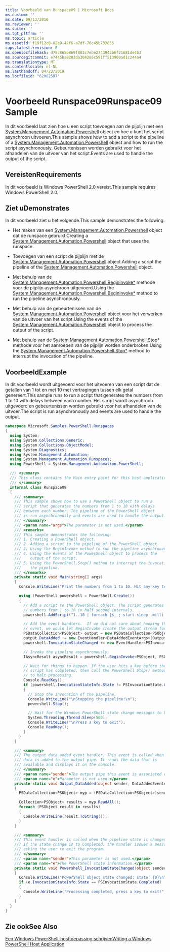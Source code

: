```yaml
---
title: Voorbeeld van Runspace09 | Microsoft Docs
ms.custom: ''
ms.date: 09/13/2016
ms.reviewer: ''
ms.suite: ''
ms.tgt_pltfrm: ''
ms.topic: article
ms.assetid: f19f12c0-82e9-42f6-a7df-76c45b733855
caps.latest.revision: 8
ms.openlocfilehash: d78c865b869f802c7ebe2743942b6f21681de4b3
ms.sourcegitcommit: e7445ba8203da304286c591ff513900ad1c244a4
ms.translationtype: MT
ms.contentlocale: nl-NL
ms.lasthandoff: 04/23/2019
ms.locfileid: "62082597"
---
```

# <a name="runspace09-sample"></a><span data-ttu-id="4affb-102">Voorbeeld Runspace09</span><span class="sxs-lookup"><span data-stu-id="4affb-102">Runspace09 Sample</span></span>

<span data-ttu-id="4affb-103">In dit voorbeeld laat zien hoe u een script toevoegen aan de pijplijn met een [System.Management.Automation.Powershell](/dotnet/api/system.management.automation.powershell) object en hoe u kunt het script asynchroon uitvoeren.</span><span class="sxs-lookup"><span data-stu-id="4affb-103">This sample shows how to add a script to the pipeline of a [System.Management.Automation.Powershell](/dotnet/api/system.management.automation.powershell) object and how to run the script asynchronously.</span></span> <span data-ttu-id="4affb-104">Gebeurtenissen worden gebruikt voor het afhandelen van de uitvoer van het script.</span><span class="sxs-lookup"><span data-stu-id="4affb-104">Events are used to handle the output of the script.</span></span>

## <a name="requirements"></a><span data-ttu-id="4affb-105">Vereisten</span><span class="sxs-lookup"><span data-stu-id="4affb-105">Requirements</span></span>

<span data-ttu-id="4affb-106">In dit voorbeeld is Windows PowerShell 2.0 vereist.</span><span class="sxs-lookup"><span data-stu-id="4affb-106">This sample requires Windows PowerShell 2.0.</span></span>

## <a name="demonstrates"></a><span data-ttu-id="4affb-107">Ziet u</span><span class="sxs-lookup"><span data-stu-id="4affb-107">Demonstrates</span></span>

<span data-ttu-id="4affb-108">In dit voorbeeld ziet u het volgende.</span><span class="sxs-lookup"><span data-stu-id="4affb-108">This sample demonstrates the following.</span></span>

- <span data-ttu-id="4affb-109">Het maken van een [System.Management.Automation.Powershell](/dotnet/api/system.management.automation.powershell) object dat de runspace gebruikt.</span><span class="sxs-lookup"><span data-stu-id="4affb-109">Creating a [System.Management.Automation.Powershell](/dotnet/api/system.management.automation.powershell) object that uses the runspace.</span></span>

- <span data-ttu-id="4affb-110">Toevoegen van een script de pijplijn met de [System.Management.Automation.Powershell](/dotnet/api/system.management.automation.powershell) object.</span><span class="sxs-lookup"><span data-stu-id="4affb-110">Adding a script the pipeline of the [System.Management.Automation.Powershell](/dotnet/api/system.management.automation.powershell) object.</span></span>

- <span data-ttu-id="4affb-111">Met behulp van de [System.Management.Automation.Powershell.Begininvoke\*](/dotnet/api/System.Management.Automation.PowerShell.BeginInvoke) methode voor de pijplijn asynchroon uitgevoerd.</span><span class="sxs-lookup"><span data-stu-id="4affb-111">Using the [System.Management.Automation.Powershell.Begininvoke\*](/dotnet/api/System.Management.Automation.PowerShell.BeginInvoke) method to run the pipeline asynchronously.</span></span>

- <span data-ttu-id="4affb-112">Met behulp van de gebeurtenissen van de [System.Management.Automation.Powershell](/dotnet/api/system.management.automation.powershell) object voor het verwerken van de uitvoer van het script.</span><span class="sxs-lookup"><span data-stu-id="4affb-112">Using the events of the [System.Management.Automation.Powershell](/dotnet/api/system.management.automation.powershell) object to process the output of the script.</span></span>

- <span data-ttu-id="4affb-113">Met behulp van de [System.Management.Automation.Powershell.Stop\*](/dotnet/api/System.Management.Automation.PowerShell.Stop) methode voor het aanroepen van de pijplijn worden onderbroken.</span><span class="sxs-lookup"><span data-stu-id="4affb-113">Using the [System.Management.Automation.Powershell.Stop\*](/dotnet/api/System.Management.Automation.PowerShell.Stop) method to interrupt the invocation of the pipeline.</span></span>

## <a name="example"></a><span data-ttu-id="4affb-114">Voorbeeld</span><span class="sxs-lookup"><span data-stu-id="4affb-114">Example</span></span>

<span data-ttu-id="4affb-115">In dit voorbeeld wordt uitgevoerd voor het uitvoeren van een script dat de getallen van 1 tot en met 10 met vertragingen tussen elk getal genereert.</span><span class="sxs-lookup"><span data-stu-id="4affb-115">This sample runs to run a script that generates the numbers from 1 to 10 with delays between each number.</span></span> <span data-ttu-id="4affb-116">Het script wordt asynchroon uitgevoerd en gebeurtenissen worden gebruikt voor het afhandelen van de uitvoer.</span><span class="sxs-lookup"><span data-stu-id="4affb-116">The script is run asynchronously and events are used to handle the output.</span></span>

```csharp
namespace Microsoft.Samples.PowerShell.Runspaces
{
  using System;
  using System.Collections.Generic;
  using System.Collections.ObjectModel;
  using System.Diagnostics;
  using System.Management.Automation;
  using System.Management.Automation.Runspaces;
  using PowerShell = System.Management.Automation.PowerShell;

  /// <summary>
  /// This class contains the Main entry point for this host application.
  /// </summary>
  internal class Runspace09
  {
    /// <summary>
    /// This sample shows how to use a PowerShell object to run a
    /// script that generates the numbers from 1 to 10 with delays
    /// between each number. The pipeline of the PowerShell object
    /// is run asynchronously and events are used to handle the output.
    /// </summary>
    /// <param name="args">The parameter is not used.</param>
    /// <remarks>
    /// This sample demonstrates the following:
    /// 1. Creating a PowerShell object.
    /// 2. Adding a script to the pipeline of the PowerShell object.
    /// 3. Using the BeginInvoke method to run the pipeline asynchronously.
    /// 4. Using the events of the PowerShell object to process the
    ///    output of the script.
    /// 5. Using the PowerShell.Stop() method to interrupt the invocation of
    ///    the pipeline.
    /// </remarks>
    private static void Main(string[] args)
    {
      Console.WriteLine("Print the numbers from 1 to 10. Hit any key to halt processing\n");

      using (PowerShell powershell = PowerShell.Create())
      {
        // Add a script to the PowerShell object. The script generates the
        // numbers from 1 to 10 in half second intervals.
        powershell.AddScript("1..10 | foreach {$_ ; start-sleep -milli 500}");

        // Add the event handlers.  If we did not care about hooking the DataAdded
        // event, we would let BeginInvoke create the output stream for us.
        PSDataCollection<PSObject> output = new PSDataCollection<PSObject>();
        output.DataAdded += new EventHandler<DataAddedEventArgs>(Output_DataAdded);
        powershell.InvocationStateChanged += new EventHandler<PSInvocationStateChangedEventArgs>(Powershell_InvocationStateChanged);

        // Invoke the pipeline asynchronously.
        IAsyncResult asyncResult = powershell.BeginInvoke<PSObject, PSObject>(null, output);

        // Wait for things to happen. If the user hits a key before the
        // script has completed, then call the PowerShell Stop() method
        // to halt processing.
        Console.ReadKey();
        if (powershell.InvocationStateInfo.State != PSInvocationState.Completed)
        {
          // Stop the invocation of the pipeline.
          Console.WriteLine("\nStopping the pipeline!\n");
          powershell.Stop();

          // Wait for the Windows PowerShell state change messages to be displayed.
          System.Threading.Thread.Sleep(500);
          Console.WriteLine("\nPress a key to exit");
          Console.ReadKey();
        }
      }
    }

    /// <summary>
    /// The output data added event handler. This event is called when
    /// data is added to the output pipe. It reads the data that is
    /// available and displays it on the console.
    /// </summary>
    /// <param name="sender">The output pipe this event is associated with.</param>
    /// <param name="e">Parameter is not used.</param>
    private static void Output_DataAdded(object sender, DataAddedEventArgs e)
    {
      PSDataCollection<PSObject> myp = (PSDataCollection<PSObject>)sender;

      Collection<PSObject> results = myp.ReadAll();
      foreach (PSObject result in results)
      {
        Console.WriteLine(result.ToString());
      }
    }

    /// <summary>
    /// This event handler is called when the pipeline state is changed.
    /// If the state change is to Completed, the handler issues a message
    /// asking the user to exit the program.
    /// </summary>
    /// <param name="sender">This parameter is not used.</param>
    /// <param name="e">The PowerShell state information.</param>
    private static void Powershell_InvocationStateChanged(object sender, PSInvocationStateChangedEventArgs e)
    {
      Console.WriteLine("PowerShell object state changed: state: {0}\n", e.InvocationStateInfo.State);
      if (e.InvocationStateInfo.State == PSInvocationState.Completed)
      {
        Console.WriteLine("Processing completed, press a key to exit!");
      }
    }
  }
}
```

## <a name="see-also"></a><span data-ttu-id="4affb-117">Zie ook</span><span class="sxs-lookup"><span data-stu-id="4affb-117">See Also</span></span>

[<span data-ttu-id="4affb-118">Een Windows PowerShell-hosttoepassing schrijven</span><span class="sxs-lookup"><span data-stu-id="4affb-118">Writing a Windows PowerShell Host Application</span></span>](./writing-a-windows-powershell-host-application.md)